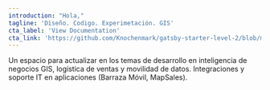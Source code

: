```yaml
---
introduction: "Hola,"
tagline: 'Diseño. Codigo. Experimetación. GIS'
cta_label: 'View Documentation'
cta_link: 'https://github.com/Knochenmark/gatsby-starter-level-2/blob/master/README.md'
---
```


Un espacio para actualizar en los temas de desarrollo en inteligencia de negocios GIS, logística de ventas y movilidad de datos. Integraciones y soporte IT en aplicaciones (Barraza Móvil, MapSales).

